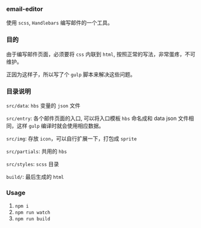 ### email-editor

使用 `scss`, `Handlebars` 编写邮件的一个工具。

### 目的

由于编写邮件页面，必须要将 `css` 内联到 `html`, 按照正常的写法，非常蛋疼，不可维护。

正因为这样子，所以写了个 `gulp` 脚本来解决这些问题。

### 目录说明

`src/data`: `hbs` 变量的 `json` 文件

`src/entry`: 各个邮件页面的入口, 可以将入口模板 `hbs` 命名成和 data json 文件相同，这样 `gulp` 编译时就会使用相应数据。

`src/img`: 存放 `icon`，可以自行扩展一下，打包成 `sprite`

`src/partials`: 共用的 `hbs`

`src/styles`: `scss` 目录

`build/`: 最后生成的 `html`

### Usage

1. `npm i`
2. `npm run watch`
3. `npm run build`
